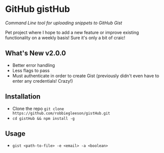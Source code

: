 # GitHub gistHub

*Command Line tool for uploading snippets to GitHub Gist*

Pet project where I hope to add a new feature or improve existing functionality on a weekly basis! Sure it's only a bit of craic!

## What's New v2.0.0
- Better error handling
- Less flags to pass
- Must authenticate in order to create Gist (previously didn't even have to enter any credentials! Crazy!)

## Installation
- Clone the repo `git clone https://github.com/robbiegleeson/gistHub.git`
- `cd gistHub && npm install -g`

## Usage

- `gist <path-to-file> -e <email> -a <boolean>`
